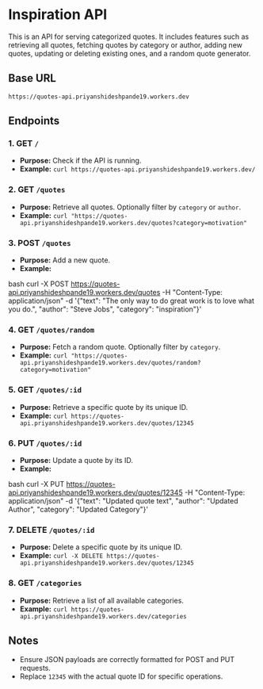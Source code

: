# Inspiration API

This is an API for serving categorized quotes. It includes features such as retrieving all quotes, fetching quotes by category or author, adding new quotes, updating or deleting existing ones, and a random quote generator.

## Base URL

`https://quotes-api.priyanshideshpande19.workers.dev`

## Endpoints

### 1. GET `/`

- **Purpose:** Check if the API is running.
- **Example:** `curl https://quotes-api.priyanshideshpande19.workers.dev/`

### 2. GET `/quotes`

- **Purpose:** Retrieve all quotes. Optionally filter by `category` or `author`.
- **Example:** `curl "https://quotes-api.priyanshideshpande19.workers.dev/quotes?category=motivation"`

### 3. POST `/quotes`

- **Purpose:** Add a new quote.
- **Example:**


bash curl -X POST https://quotes-api.priyanshideshpande19.workers.dev/quotes
-H "Content-Type: application/json"
-d '{"text": "The only way to do great work is to love what you do.", "author": "Steve Jobs", "category": "inspiration"}'

### 4. GET `/quotes/random`

- **Purpose:** Fetch a random quote. Optionally filter by `category`.
- **Example:** `curl "https://quotes-api.priyanshideshpande19.workers.dev/quotes/random?category=motivation"`

### 5. GET `/quotes/:id`

- **Purpose:** Retrieve a specific quote by its unique ID.
- **Example:** `curl https://quotes-api.priyanshideshpande19.workers.dev/quotes/12345`

### 6. PUT `/quotes/:id`

- **Purpose:** Update a quote by its ID.
- **Example:**


bash curl -X PUT https://quotes-api.priyanshideshpande19.workers.dev/quotes/12345
-H "Content-Type: application/json"
-d '{"text": "Updated quote text", "author": "Updated Author", "category": "Updated Category"}'

### 7. DELETE `/quotes/:id`

- **Purpose:** Delete a specific quote by its unique ID.
- **Example:** `curl -X DELETE https://quotes-api.priyanshideshpande19.workers.dev/quotes/12345`

### 8. GET `/categories`

- **Purpose:** Retrieve a list of all available categories.
- **Example:** `curl https://quotes-api.priyanshideshpande19.workers.dev/categories`

## Notes

- Ensure JSON payloads are correctly formatted for POST and PUT requests.
- Replace `12345` with the actual quote ID for specific operations.
